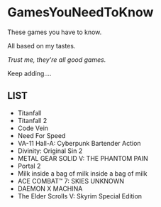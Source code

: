 # GamesYouNeedToKnow
These games you have to know.

All based on my tastes.

*Trust me, they're all good games.*

Keep adding....

## LIST
- Titanfall
- Titanfall 2
- Code Vein
- Need For Speed
- VA-11 Hall-A: Cyberpunk Bartender Action
- Divinity: Original Sin 2
- METAL GEAR SOLID V: THE PHANTOM PAIN
- Portal 2
- Milk inside a bag of milk inside a bag of milk
- ACE COMBAT™ 7: SKIES UNKNOWN
- DAEMON X MACHINA
- The Elder Scrolls V: Skyrim Special Edition
